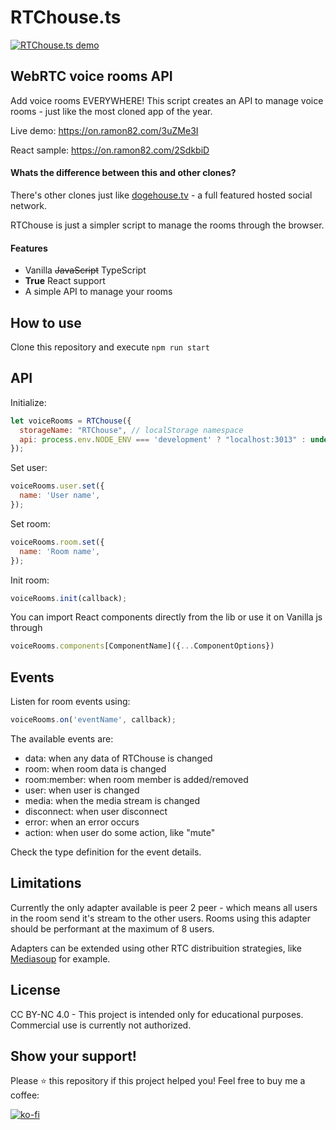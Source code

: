 # RTChouse.ts

[![RTChouse.ts demo](https://raw.githubusercontent.com/ramon82/assets/master/RTChouse.ts/preview.png)](https://on.ramon82.com/3uZMe3I)

## WebRTC voice rooms API

Add voice rooms EVERYWHERE! This script creates an API to manage voice rooms - just like the most cloned app of the year.

Live demo: https://on.ramon82.com/3uZMe3I

React sample: https://on.ramon82.com/2SdkbiD

#### Whats the difference between this and other clones?

There's other clones just like [dogehouse.tv](https://github.com/benawad/dogehouse) - a full featured hosted social network. 

RTChouse is just a simpler script to manage the rooms through the browser.

#### Features
* Vanilla ~~JavaScript~~ TypeScript
* **True** React support
* A simple API to manage your rooms

## How to use
Clone this repository and execute ```npm run start```

## API
Initialize:

```js
let voiceRooms = RTChouse({
  storageName: "RTChouse", // localStorage namespace
  api: process.env.NODE_ENV === 'development' ? "localhost:3013" : undefined, // server api hostname. leave undefined to use default hostname
});
```

Set user:

```js   
voiceRooms.user.set({
  name: 'User name',
});
 ```

Set room:

```js
voiceRooms.room.set({
  name: 'Room name',
});
```

Init room:

```js
voiceRooms.init(callback);
```

You can import React components directly from the lib or use it on Vanilla js through

```js
voiceRooms.components[ComponentName]({...ComponentOptions})
```

## Events
Listen for room events using:

```js
voiceRooms.on('eventName', callback);
```

The available events are:
- data: when any data of RTChouse is changed
- room: when room data is changed
- room:member: when room member is added/removed
- user: when user is changed
- media: when the media stream is changed
- disconnect: when user disconnect
- error: when an error occurs
- action: when user do some action, like "mute"

Check the type definition for the event details.

## Limitations
Currently the only adapter available is peer 2 peer - which means all users in the room send it's stream to the other users. Rooms using this adapter should be performant at the maximum of 8 users.

Adapters can be extended using other RTC distribuition strategies, like [Mediasoup](https://mediasoup.org/) for example.

## License
CC BY-NC 4.0 - This project is intended only for educational purposes. Commercial use is currently not authorized.


## Show your support!
Please ⭐️ this repository if this project helped you! Feel free to buy me a coffee:

[![ko-fi](https://www.ko-fi.com/img/githubbutton_sm.svg)](https://ko-fi.com/F1F710G8L)
